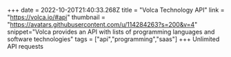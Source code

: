 +++
date = 2022-10-20T21:40:33.268Z
title = "Volca Technology API"
link = "https://volca.io/#api"
thumbnail = "https://avatars.githubusercontent.com/u/114284263?s=200&v=4"
snippet="Volca provides an API with lists of programming languages and software technologies"
tags = ["api","programming","saas"]
+++
Unlimited API requests
